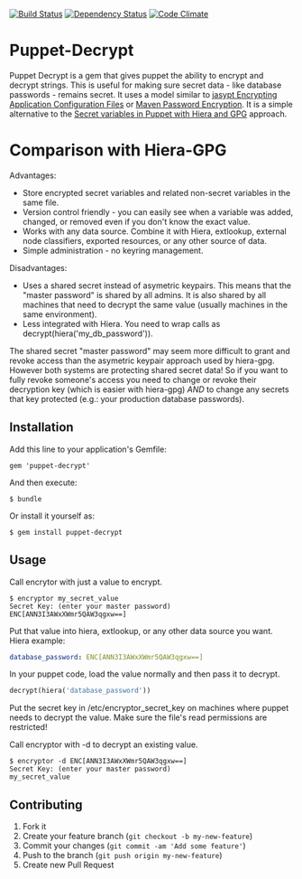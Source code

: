 [![Build Status](https://secure.travis-ci.org/maxlinc/puppet-decrypt.png?branch=master)](http://travis-ci.org/maxlinc/puppet-decrypt)
[![Dependency Status](https://gemnasium.com/maxlinc/puppet-decrypt.png?travis)](https://gemnasium.com/maxlinc/puppet-decrypt)
[![Code Climate](https://codeclimate.com/github/maxlinc/puppet-decrypt.png)](https://codeclimate.com/github/maxlinc/puppet-decrypt)

# Puppet-Decrypt

Puppet Decrypt is a gem that gives puppet the ability to encrypt and decrypt strings.  This is useful for making sure secret data - like database passwords - remains secret.  It uses a model similar to [jasypt Encrypting Application Configuration Files](http://www.jasypt.org/encrypting-configuration.html) or [Maven Password Encryption](http://maven.apache.org/guides/mini/guide-encryption.html).  It is a simple alternative to the [Secret variables in Puppet with Hiera and GPG](http://www.craigdunn.org/2011/10/secret-variables-in-puppet-with-hiera-and-gpg/) approach.

# Comparison with Hiera-GPG

Advantages:

* Store encrypted secret variables and related non-secret variables in the same file.
* Version control friendly - you can easily see when a variable was added, changed, or removed even if you don't know the exact value.
* Works with any data source.  Combine it with Hiera, extlookup, external node classifiers, exported resources, or any other source of data.
* Simple administration - no keyring management.

Disadvantages:

* Uses a shared secret instead of asymetric keypairs.  This means that the "master password" is shared by all admins.  It is also shared by all machines that need to decrypt the same value (usually machines in the same environment).
* Less integrated with Hiera.  You need to wrap calls as decrypt(hiera('my_db_password')).

The shared secret "master password" may seem more difficult to grant and revoke access than the asymetric keypair approach used by hiera-gpg.  However both systems are protecting shared secret data!  So if you want to fully revoke someone's access you need to change or revoke their decryption key (which is easier with hiera-gpg) *AND* to change any secrets that key protected (e.g.: your production database passwords).

## Installation

Add this line to your application's Gemfile:

    gem 'puppet-decrypt'

And then execute:

    $ bundle

Or install it yourself as:

    $ gem install puppet-decrypt

## Usage

Call encrytor with just a value to encrypt.

``` shell
$ encryptor my_secret_value
Secret Key: (enter your master password)
ENC[ANN3I3AWxXWmr5QAW3qgxw==]
```

Put that value into hiera, extlookup, or any other data source you want.  Hiera example:
``` yaml
database_password: ENC[ANN3I3AWxXWmr5QAW3qgxw==]
```

In your puppet code, load the value normally and then pass it to decrypt.
``` ruby
decrypt(hiera('database_password'))
```

Put the secret key in /etc/encryptor_secret_key on machines where puppet needs to decrypt the value.  Make sure the file's read permissions are restricted!

Call encryptor with -d to decrypt an existing value.

``` shell
$ encryptor -d ENC[ANN3I3AWxXWmr5QAW3qgxw==]
Secret Key: (enter your master password)
my_secret_value
```

## Contributing

1. Fork it
2. Create your feature branch (`git checkout -b my-new-feature`)
3. Commit your changes (`git commit -am 'Add some feature'`)
4. Push to the branch (`git push origin my-new-feature`)
5. Create new Pull Request
